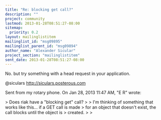 ```yaml
---
title: "Re: blocking get call?"
description: ""
project: community
lastmod: 2013-01-28T08:51:27-08:00
sitemap:
  priority: 0.2
layout: mailinglistitem
mailinglist_id: "msg09895"
mailinglist_parent_id: "msg09894"
author_name: "Alexander Sicular"
project_section: "mailinglistitem"
sent_date: 2013-01-28T08:51:27-08:00
---
```



No. but try something with a head request in your application.

@siculars
http://siculars.posterous.com

Sent from my rotary phone.
On Jan 28, 2013 11:47 AM, "E R"  wrote:

&gt; Does riak have a "blocking get" call?
&gt;
&gt; I'm thinking of something that works like this... if a GET call is made
&gt; for an object that doesn't exist, the call blocks until the object is
&gt; created.
&gt;
&gt;

